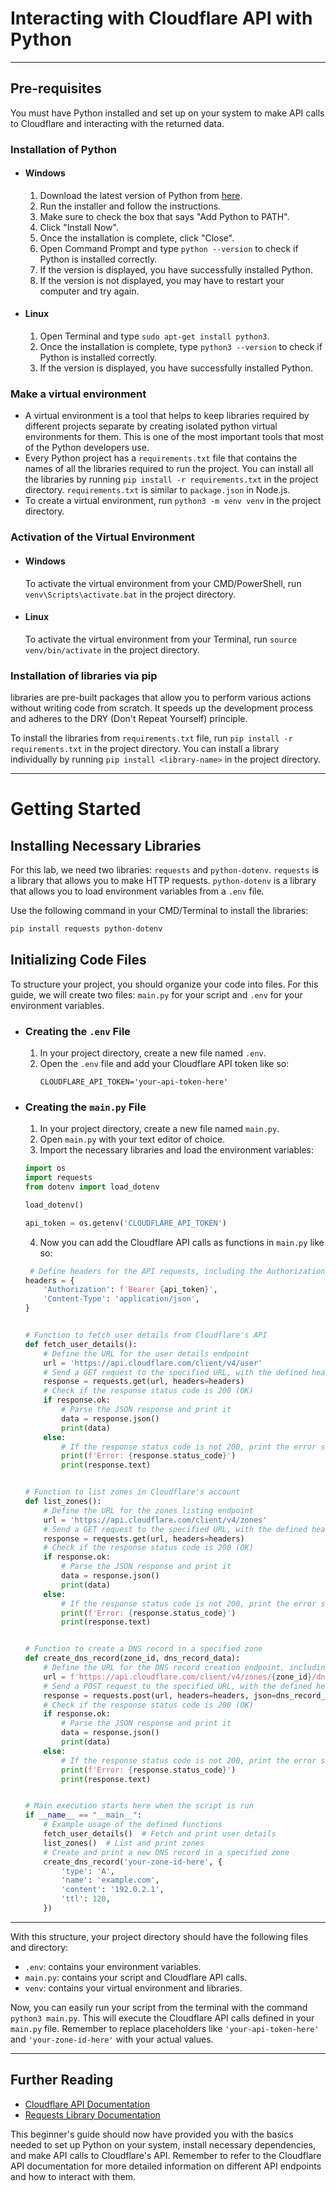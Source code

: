 # Interacting with Cloudflare API with Python

---

## Pre-requisites

You must have Python installed and set up on your system to make API calls to Cloudflare and interacting with the
returned data.

### Installation of Python

- #### Windows

    1. Download the latest version of Python from [here](https://www.python.org/downloads/).
    2. Run the installer and follow the instructions.
    3. Make sure to check the box that says "Add Python to PATH".
    4. Click "Install Now".
    5. Once the installation is complete, click "Close".
    6. Open Command Prompt and type `python --version` to check if Python is installed correctly.
    7. If the version is displayed, you have successfully installed Python.
    8. If the version is not displayed, you may have to restart your computer and try again.

- #### Linux

    1. Open Terminal and type `sudo apt-get install python3`.
    2. Once the installation is complete, type `python3 --version` to check if Python is installed correctly.
    3. If the version is displayed, you have successfully installed Python.

### Make a virtual environment

- A virtual environment is a tool that helps to keep libraries required by different projects separate by creating
  isolated python virtual environments for them. This is one of the most important tools that most of the Python
  developers use.
- Every Python project has a `requirements.txt` file that contains the names of all the libraries required to run the
  project. You can install all the libraries by running `pip install -r requirements.txt` in the project
  directory. `requirements.txt` is similar to `package.json` in Node.js.
- To create a virtual environment, run `python3 -m venv venv` in the project directory.

### Activation of the Virtual Environment

- #### Windows

  To activate the virtual environment from your CMD/PowerShell, run `venv\Scripts\activate.bat` in the project
  directory.

- #### Linux

  To activate the virtual environment from your Terminal, run `source venv/bin/activate` in the project directory.

### Installation of libraries via pip

libraries are pre-built packages that allow you to perform various actions without writing code from scratch. It
speeds up the development process and adheres to the DRY (Don't Repeat Yourself) principle.

To install the libraries from `requirements.txt` file, run `pip install -r requirements.txt` in the project
directory. You can install a library individually by running `pip install <library-name>` in the project
directory.

---

# Getting Started

## Installing Necessary Libraries

For this lab, we need two libraries: `requests` and `python-dotenv`. `requests` is a library that allows you to make
HTTP requests. `python-dotenv` is a library that allows you to load environment variables from a `.env` file.

Use the following command in your CMD/Terminal to install the libraries:

```bash
pip install requests python-dotenv
```

## Initializing Code Files

To structure your project, you should organize your code into files. For this guide, we will create two files: `main.py`
for your script and `.env` for your environment variables.

- ### Creating the `.env` File

    1. In your project directory, create a new file named `.env`.
    2. Open the `.env` file and add your Cloudflare API token like so:
        ```plaintext
        CLOUDFLARE_API_TOKEN='your-api-token-here'
        ```

- ### Creating the `main.py` File

    1. In your project directory, create a new file named `main.py`.
    2. Open `main.py` with your text editor of choice.
    3. Import the necessary libraries and load the environment variables:

  ```python
  import os
  import requests
  from dotenv import load_dotenv
  
  load_dotenv()
  
  api_token = os.getenv('CLOUDFLARE_API_TOKEN')
  ```

    4. Now you can add the Cloudflare API calls as functions in `main.py` like so:

  ```python
   # Define headers for the API requests, including the Authorization token and the content type.
  headers = {
      'Authorization': f'Bearer {api_token}',
      'Content-Type': 'application/json',
  }
  
  
  # Function to fetch user details from Cloudflare's API
  def fetch_user_details():
      # Define the URL for the user details endpoint
      url = 'https://api.cloudflare.com/client/v4/user'
      # Send a GET request to the specified URL, with the defined headers
      response = requests.get(url, headers=headers)
      # Check if the response status code is 200 (OK)
      if response.ok:
          # Parse the JSON response and print it
          data = response.json()
          print(data)
      else:
          # If the response status code is not 200, print the error status code and response text
          print(f'Error: {response.status_code}')
          print(response.text)
  
  
  # Function to list zones in Cloudflare's account
  def list_zones():
      # Define the URL for the zones listing endpoint
      url = 'https://api.cloudflare.com/client/v4/zones'
      # Send a GET request to the specified URL, with the defined headers
      response = requests.get(url, headers=headers)
      # Check if the response status code is 200 (OK)
      if response.ok:
          # Parse the JSON response and print it
          data = response.json()
          print(data)
      else:
          # If the response status code is not 200, print the error status code and response text
          print(f'Error: {response.status_code}')
          print(response.text)
  
  
  # Function to create a DNS record in a specified zone
  def create_dns_record(zone_id, dns_record_data):
      # Define the URL for the DNS record creation endpoint, including the specified zone ID
      url = f'https://api.cloudflare.com/client/v4/zones/{zone_id}/dns_records'
      # Send a POST request to the specified URL, with the defined headers and JSON payload
      response = requests.post(url, headers=headers, json=dns_record_data)
      # Check if the response status code is 200 (OK)
      if response.ok:
          # Parse the JSON response and print it
          data = response.json()
          print(data)
      else:
          # If the response status code is not 200, print the error status code and response text
          print(f'Error: {response.status_code}')
          print(response.text)
  
  
  # Main execution starts here when the script is run
  if __name__ == "__main__":
      # Example usage of the defined functions
      fetch_user_details()  # Fetch and print user details
      list_zones()  # List and print zones
      # Create and print a new DNS record in a specified zone
      create_dns_record('your-zone-id-here', {
          'type': 'A',
          'name': 'example.com',
          'content': '192.0.2.1',
          'ttl': 120,
      })
  ```

---

With this structure, your project directory should have the following files and directory:

- `.env`: contains your environment variables.
- `main.py`: contains your script and Cloudflare API calls.
- `venv`: contains your virtual environment and libraries.

Now, you can easily run your script from the terminal with the command `python3 main.py`. This will execute the
Cloudflare API calls defined in your `main.py` file. Remember to replace placeholders like `'your-api-token-here'`
and `'your-zone-id-here'` with your actual values.

---

## Further Reading

- [Cloudflare API Documentation](https://developers.cloudflare.com/api)
- [Requests Library Documentation](https://docs.python-requests.org/en/latest/)

This beginner's guide should now have provided you with the basics needed to set up Python on your system, install
necessary dependencies, and make API calls to Cloudflare's API. Remember to refer to the Cloudflare API documentation
for more detailed information on different API endpoints and how to interact with them.
